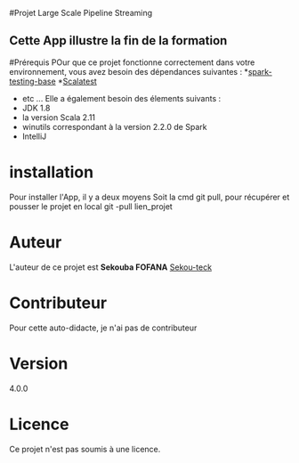 #Projet Large Scale Pipeline Streaming
## Cette App illustre la fin de la formation
#Prérequis
POur que ce projet fonctionne correctement dans votre environnement, vous avez besoin des dépendances suivantes :
*[spark-testing-base](https://mvnrepository.com/artifact/com.holdenkarau/spark-testing-base)
*[Scalatest](https://mvnrepository.com/artifact/org.scalatest/scalatest)
* etc ...
Elle a également besoin des élements suivants :
* JDK 1.8
* la version Scala 2.11
* winutils correspondant à la version 2.2.0 de Spark
* IntelliJ
# installation
Pour installer l'App, il y a deux moyens
Soit la cmd git pull, pour récupérer et pousser le projet en local
git -pull lien_projet
# Auteur
L'auteur de ce projet est **Sekouba FOFANA** [Sekou-teck](https://github.com/Sekou-teck/large_scale_pipeline_streaming/tree/dev_largeStreaming)
# Contributeur
Pour cette auto-didacte, je n'ai pas de contributeur
# Version
4.0.0
# Licence 
Ce projet n'est pas soumis à une licence.